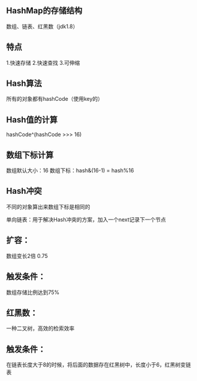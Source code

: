 ## HashMap的存储结构
数组、链表、红黑数（jdk1.8）

## 特点
1.快速存储
2.快速查找
3.可伸缩

## Hash算法
所有的对象都有hashCode（使用key的）

## Hash值的计算
hashCode^(hashCode >>> 16)

## 数组下标计算
数组默认大小：16
数组下标：hash&(16-1) = hash%16

## Hash冲突
不同的对象算出来数组下标是相同的

单向链表：用于解决Hash冲突的方案，加入一个next记录下一个节点

## 扩容：
数组变长2倍 0.75

## 触发条件：
数组存储比例达到75% 

## 红黑数：
一种二叉树，高效的检索效率

## 触发条件：
在链表长度大于8的时候，将后面的数据存在红黑树中，长度小于6，红黑树变链表
